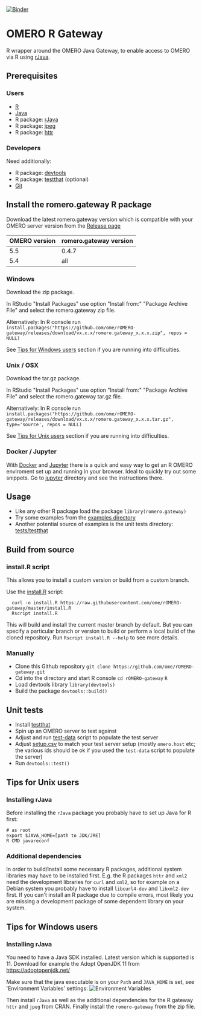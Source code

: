 [![Binder](https://mybinder.org/badge_logo.svg)](https://mybinder.org/v2/gh/dominikl/rOMERO-gateway/test?urlpath=rstudio)

# OMERO R Gateway

R wrapper around the OMERO Java Gateway, to enable access to OMERO via R using [rJava](https://cran.r-project.org/web/packages/rJava/index.html).

## Prerequisites

### Users

* [R](https://www.r-project.org/)
* [Java](http://openjdk.java.net/)
* R package: [rJava](https://cran.r-project.org/web/packages/rJava/index.html)
* R package: [jpeg](https://cran.r-project.org/web/packages/jpeg/index.html)
* R package: [httr](https://cran.r-project.org/web/packages/httr/index.html)

### Developers

Need additionally:

* R package: [devtools](https://cran.r-project.org/web/packages/devtools/index.html)
* R package: [testthat](https://cran.r-project.org/web/packages/testthat/index.html) (optional)
* [Git](https://git-scm.com/)

## Install the romero.gateway R package

Download the latest romero.gateway version which is compatible with your OMERO server version from the [Release page](https://github.com/ome/rOMERO-gateway/releases)

OMERO version | romero.gateway version
--- | --- 
5.5 | 0.4.7
5.4 | all

### Windows

Download the zip package.

In RStudio "Install Packages" use option "Install from:" "Package Archive File" and select the romero.gateway zip file.

Alternatively: In R console run `install.packages("https://github.com/ome/rOMERO-gateway/releases/download/vx.x.x/romero.gateway_x.x.x.zip", repos = NULL)`

See [Tips for Windows users](#tips-for-windows-users) section if you are running into difficulties.

### Unix / OSX

Download the tar.gz package.

In RStudio "Install Packages" use option "Install from:" "Package Archive File" and select the romero.gateway tar.gz file.

Alternatively: In R console run `install.packages("https://github.com/ome/rOMERO-gateway/releases/download/vx.x.x/romero.gateway_x.x.x.tar.gz", type='source', repos = NULL)`

See [Tips for Unix users](#tips-for-unix-users) section if you are running into difficulties.

### Docker / Jupyter

With [Docker](https://www.docker.com/) and [Jupyter](https://jupyter.org/) there is a quick and easy way to
get an R OMERO enviroment set up and running in your browser. Ideal to quickly try out some snippets. Go to
[jupyter](jupyter) directory and see the instructions there.

## Usage

* Like any other R package load the package ```library(romero.gateway)```
* Try some examples from the [examples directory](examples)
* Another potential source of examples is the unit tests directory: [tests/testthat](tests/testthat)

## Build from source

### install.R script

This allows you to install a custom version or build from a custom branch.

Use the [install.R](install.R) script:

```
  curl -o install.R https://raw.githubusercontent.com/ome/rOMERO-gateway/master/install.R 
  Rscript install.R
```

This will build and install the current master branch by default. But you can specify a particular branch or version to build or perform a local build of the cloned repository. Run `Rscript install.R --help` to see more details.

### Manually

* Clone this Github repository `git clone https://github.com/ome/rOMERO-gateway.git`
* Cd into the directory and start R console `cd rOMERO-gateway` `R`
* Load devtools library `library(devtools)`
* Build the package `devtools::build()`

## Unit tests

* Install [testthat](https://cran.r-project.org/web/packages/testthat/index.html)
* Spin up an OMERO server to test against
* Adjust and run [test-data](.omeroci/test-data) script to populate 
the test server
* Adjust [setup.csv](tests/testthat/setup.csv) to match your test server setup (mostly `omero.host` etc; the various ids should be ok if you used the `test-data` script
to populate the server)
* Run ```devtools::test()```


## Tips for Unix users

### Installing rJava

Before installing the `rJava` package you probably have to set up Java for R first:
```
# as root
export $JAVA_HOME=[path to JDK/JRE]
R CMD javareconf
```

### Additional dependencies

In order to build/install some necessary R packages, additional system libraries may
have to be installed first. E.g. the R packages `httr` and `xml2` need the development libraries for
`curl` and `xml2`, so for example on a Debian system you probably have to install `libcurl4-dev`
and `libxml2-dev` first.
If you can't install an R package due to compile errors, most likely you are missing a development 
package of some dependent library on your system.

## Tips for Windows users

### Installing rJava

You need to have a Java SDK installed. Latest version which is supported is 11.
Download for example the Adopt OpenJDK 11 from https://adoptopenjdk.net/ 

Make sure that the java executable is on your `Path` and `JAVA_HOME` is set,
see 'Environment Variables' settings:
![Environment Variables](screenshot.png)

Then install `rJava` as well as the additional dependencies for the R gateway
`httr` and `jpeg` from CRAN. Finally install the `romero-gateway` from the zip file.

